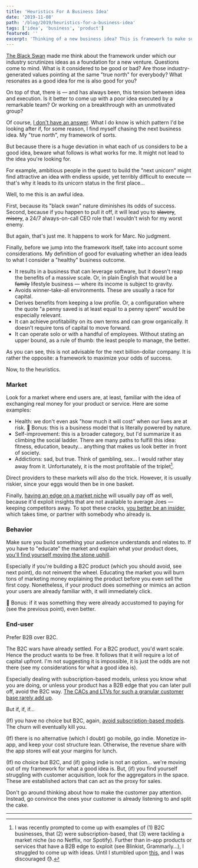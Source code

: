 ```yaml
---
title: 'Heuristics For A Business Idea'
date: '2019-11-08'
path: '/blog/2019/heuristics-for-a-business-idea'
tags: ['idea', 'business', 'product']
featured: ''
excerpt: 'Thinking of a new business idea? This is framework to make sure we are not stumbling upon the next billion-dollar idea and, instead, we are maximizing our odds of success.'
---
```


[The Black Swan](/blog/2020/the-black-swan) made me think about the framework under which our industry scrutinizes ideas as a foundation for a new venture. Questions come to mind. What is it considered to be good or bad? Are those industry-generated values pointing at the same "true north" for everybody? What resonates as a good idea for me is also good for you?

On top of that, there is — and has always been, this tension between idea and execution. Is it better to come up with a poor idea executed by a remarkable team? Or working on a breakthrough with an unmotivated group?

Of course, [I don't have an answer](/blog/2013/wrong-about-pricing). What I do know is which pattern I'd be looking after if, for some reason, I find myself chasing the next business idea. My "true north", my framework of sorts.

But because there is a huge deviation in what each of us considers to be a good idea, beware what follows is what works for me. It might not lead to the idea you're looking for.

For example, ambitious people in the quest to build the "next unicorn" might find attractive an idea with endless upside, yet terribly difficult to execute — that's why it leads to its unicorn status in the first place...

Well, to me this is an awful idea.

First, because its "black swan" nature diminishes its odds of success. Second, because if you happen to pull it off, it will lead you to ~~slavery~~, ~~misery~~, a 24/7 always-on-call CEO role that I wouldn't wish for my worst enemy.

But again, that's just me. It happens to work for Marc. No judgment.

Finally, before we jump into the framework itself, take into account some considerations. My definition of good for evaluating whether an idea leads to what I consider a "healthy" business outcome.

- It results in a business that can leverage software, but it doesn't reap the benefits of a massive scale. Or, in plain English that would be a ~~family~~ lifestyle business — where its income is subject to gravity.
- Avoids winner-take-all environments. These are usually a race for capital.
- Derives benefits from keeping a low profile. Or, a configuration where the quote "a penny saved is at least equal to a penny spent" would be especially relevant.
- It can achieve profitability on its own terms and can grow organically. It doesn't require tons of capital to move forward.
- It can operate solo or with a handful of employees. Without stating an upper bound, as a rule of thumb: the least people to manage, the better.

As you can see, this is not advisable for the next billion-dollar company. It is rather the opposite: a framework to maximize your odds of success.

Now, to the heuristics.

### Market

Look for a market where end users are, at least, familiar with the idea of exchanging real money for your product or service. Here are some examples:

- Health: we don't even ask "how much it will cost" when our lives are at risk. 🍪 Bonus: this is a business model that is literally powered by nature.
- Self-improvement: this is a broader category, but I'd summarize it as climbing the social ladder. There are many paths to fulfill this idea: fitness, education, beauty... anything that makes us look better in front of society.
- Addictions: sad, but true. Think of gambling, sex... I would rather stay away from it. Unfortunately, it is the most profitable of the triplet[^1].

Direct providers to these markets will also do the trick. However, it is usually riskier, since your eggs would then be in one basket.

Finally, [having an edge on a market niche](/blog/2015/ad-blockers-market-niches) will usually pay off as well, because it'd exploit insights that are not available to average Joes — keeping competitors away. To spot these cracks, [you better be an insider](/blog/2014/discovering-as-you-go), which takes time, or partner with somebody who already is.

### Behavior

Make sure you build something your audience understands and relates to. If you have to "educate" the market and explain what your product does, [you'll find yourself moving the stone uphill](/blog/2014/changing-behavior).

Especially if you're building a B2C product (which you should avoid, see next point), do not reinvent the wheel. Educating the market you will burn tons of marketing money explaining the product before you even sell the first copy. Nonetheless, if your product does something or mimics an action your users are already familiar with, it will immediately click.

🍪 Bonus: if it was something they were already accustomed to paying for (see the previous point), even better.

### End-user

Prefer B2B over B2C.

The B2C wars have already settled. For a B2C product, you'd want scale. Hence the product wants to be free. It follows that it will require a lot of capital upfront. I'm not suggesting it is impossible, it is just the odds are not there (see my considerations for what a good idea is).

Especially dealing with subscription-based models, unless you know what you are doing, or unless your product has a B2B edge that you can later pull off, avoid the B2C way. [The CACs and LTVs for such a granular customer base rarely add up](/blog/2013/services-and-subscriptions).

But if, if, if...

(If) you have no choice but B2C, again, [avoid subscription-based models](/blog/2013/wrong-about-pricing). The churn will eventually kill you.

(If) there is no alternative (which I doubt) go mobile, go indie. Monetize in-app, and keep your cost structure lean. Otherwise, the revenue share with the app stores will eat your margins for lunch.

(If) no choice but B2C, and (if) going indie is not an option... we're moving out of my framework for what a good idea is. But, (if) you find yourself struggling with customer acquisition, look for the aggregators in the space. These are established actors that can act as the proxy for sales.

Don't go around thinking about how to make the customer pay attention. Instead, go convince the ones your customer is already listening to and split the cake.

---

[^1]: I was recently prompted to come up with examples of (1) B2C businesses, that (2) were subscription-based, that (3) were tackling a market niche (so no Netflix, nor Spotify). Further than in-app products or services that have a B2B edge to exploit (see Blinkist, Grammarly...), I struggled to come up with ideas. Until I stumbled upon [this](https://thenextweb.com/shareables/2020/03/12/pornhub-free-italy-coronavirus/), and I was discouraged 😓.
